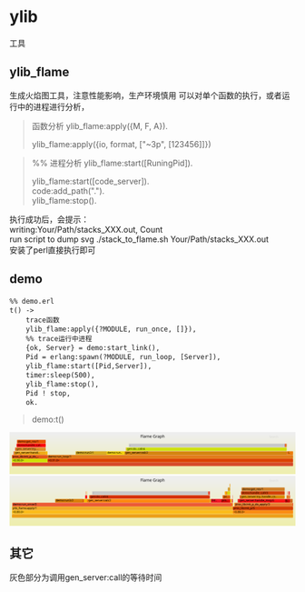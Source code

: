 # ylib
工具

ylib_flame
----
生成火焰图工具，注意性能影响，生产环境慎用
可以对单个函数的执行，或者运行中的进程进行分析，


> 函数分析 ylib_flame:apply({M, F, A}).  
> 
> ylib_flame:apply({io, format, ["~3p", [123456]]})  
>

> %% 进程分析 ylib_flame:start([RuningPid]).  
> 
> ylib_flame:start([code_server]).  
> code:add_path(".").  
> ylib_flame:stop().
>

执行成功后，会提示：  
writing:Your/Path/stacks_XXX.out, Count  
run script to dump svg
./stack_to_flame.sh  Your/Path/stacks_XXX.out  
安装了perl直接执行即可

demo
---
    %% demo.erl
    t() ->
        trace函数
        ylib_flame:apply({?MODULE, run_once, []}),
        %% trace运行中进程
        {ok, Server} = demo:start_link(),
        Pid = erlang:spawn(?MODULE, run_loop, [Server]),
        ylib_flame:start([Pid,Server]),
        timer:sleep(500),
        ylib_flame:stop(),
        Pid ! stop,
        ok.

> demo:t()
> 
![demo](flame_stacks_2023_09_04_15_09_03.1.svg)
![demo](flame_stacks_2023_09_04_15_09_03.svg)

其它
--- 
灰色部分为调用gen_server:call的等待时间
